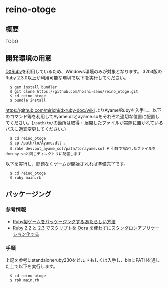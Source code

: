 # reino-otoge

## 概要

TODO

## 開発環境の用意

[DXRuby](http://dxruby.osdn.jp/)を利用しているため、Windows環境のみが対象となります。
32bit版のRuby 2.3.0以上が利用可能な環境で以下を実行してください。

```
  $ gem install bundler
  $ git clone https://github.com/hoshi-sano/reino_otoge.git
  $ cd reino_otoge
  $ bundle install
```

https://github.com/mirichi/dxruby-doc/wiki よりAyame/Rubyを入手し、以下のコマンド等を利用してAyame.dllとayame.soをそれぞれ適切な位置に配置してください。(`/path/to/`の箇所は取得・展開したファイルが実際に置かれているパスに適宜変更してください。)

```
  $ cd reino_otoge
  $ cp /path/to/Ayame.dll .
  $ rake dev:put_ayame_so[/path/to/ayame.so] # 引数で指定したファイルをdxruby.soと同じディレクトリに配置します
```

以下を実行し、問題なくゲームが開始されれば準備完了です。

```
  $ cd reino_otoge
  $ ruby main.rb
```

## パッケージング

### 参考情報

* [Ruby製ゲームをパッケージングするあたらしい方法](http://blog.aotak.me/post/135851139476/ruby%E8%A3%BD%E3%82%B2%E3%83%BC%E3%83%A0%E3%82%92%E3%83%91%E3%83%83%E3%82%B1%E3%83%BC%E3%82%B8%E3%83%B3%E3%82%B0%E3%81%99%E3%82%8B%E3%81%82%E3%81%9F%E3%82%89%E3%81%97%E3%81%84%E6%96%B9%E6%B3%95)
* [Ruby 2.2 と 2.3 でスクリプトを Ocra を使わずにスタンダロンアプリケーション化する](http://blog.aotak.me/post/144865493601/ruby-22-%E3%81%A8-23-%E3%81%A7%E3%82%B9%E3%82%AF%E3%83%AA%E3%83%97%E3%83%88%E3%82%92-ocra-%E3%82%92%E4%BD%BF%E3%82%8F%E3%81%9A%E3%81%AB%E3%82%B9%E3%82%BF%E3%83%B3%E3%83%80%E3%83%AD%E3%83%B3%E3%82%A2%E3%83%97%E3%83%AA%E3%82%B1%E3%83%BC%E3%82%B7%E3%83%A7%E3%83%B3%E5%8C%96%E3%81%99%E3%82%8B)

### 手順

上記を参考にstandaloneruby230をビルドもしくは入手し、binにPATHを通した上で以下を実行します。

```
  $ cd reino-otoge
  $ rpk main.rb
```
